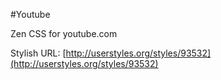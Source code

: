 #Youtube

Zen CSS for youtube.com

Stylish URL: [http://userstyles.org/styles/93532](http://userstyles.org/styles/93532)
